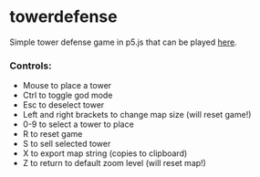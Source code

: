 # towerdefense
Simple tower defense game in p5.js that can be played
[here](https://xithiox.github.io/towerdefense/).

### Controls:
* Mouse to place a tower
* Ctrl to toggle god mode
* Esc to deselect tower
* Left and right brackets to change map size (will reset game!)
* 0-9 to select a tower to place
* R to reset game
* S to sell selected tower
* X to export map string (copies to clipboard)
* Z to return to default zoom level (will reset map!)
